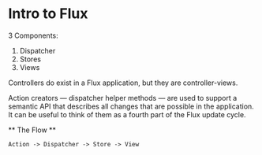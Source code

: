 # Intro to Flux

3 Components:

1. Dispatcher
2. Stores
3. Views

Controllers do exist in a Flux application, but they are controller-views.

Action creators — dispatcher helper methods — are used to support a semantic API that describes all changes that are possible in the application. It can be useful to think of them as a fourth part of the Flux update cycle.

** The Flow **

```
Action -> Dispatcher -> Store -> View 
```
